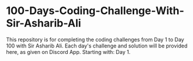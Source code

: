 # 100-Days-Coding-Challenge-With-Sir-Asharib-Ali
 This repository is for completing the coding challenges from Day 1 to Day 100 with Sir Asharib Ali. Each day's challenge and solution will be provided here, as given on Discord App. Starting with: Day 1.
